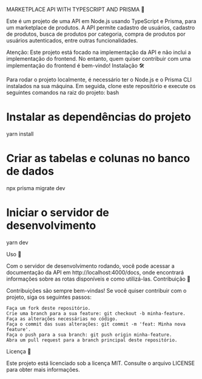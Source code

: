 MARKETPLACE API WITH TYPESCRIPT AND PRISMA 🚀

Este é um projeto de uma API em Node.js usando TypeScript e Prisma, para um marketplace de produtos. A API permite cadastro de usuários, cadastro de produtos, busca de produtos por categoria, compra de produtos por usuários autenticados, entre outras funcionalidades.

Atenção: Este projeto está focado na implementação da API e não inclui a implementação do frontend. No entanto, quem quiser contribuir com uma implementação do frontend é bem-vindo!
Instalação 🛠️

Para rodar o projeto localmente, é necessário ter o Node.js e o Prisma CLI instalados na sua máquina. Em seguida, clone este repositório e execute os seguintes comandos na raiz do projeto:
bash

# Instalar as dependências do projeto
yarn install

# Criar as tabelas e colunas no banco de dados
npx prisma migrate dev

# Iniciar o servidor de desenvolvimento
yarn dev

Uso 🚀

Com o servidor de desenvolvimento rodando, você pode acessar a documentação da API em http://localhost:4000/docs, onde encontrará informações sobre as rotas disponíveis e como utilizá-las.
Contribuição 🤝

Contribuições são sempre bem-vindas! Se você quiser contribuir com o projeto, siga os seguintes passos:

    Faça um fork deste repositório.
    Crie uma branch para a sua feature: git checkout -b minha-feature.
    Faça as alterações necessárias no código.
    Faça o commit das suas alterações: git commit -m 'feat: Minha nova feature'.
    Faça o push para a sua branch: git push origin minha-feature.
    Abra um pull request para a branch principal deste repositório.

Licença 📝

Este projeto está licenciado sob a licença MIT. Consulte o arquivo LICENSE para obter mais informações.

